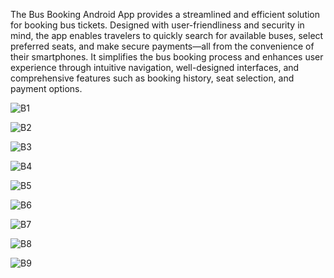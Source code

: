 The Bus Booking Android App provides a streamlined and efficient solution for booking bus tickets. 
Designed with user-friendliness and security in mind, the app enables travelers to quickly search for available buses,
select preferred seats, and make secure payments—all from the convenience of their smartphones.
It simplifies the bus booking process and enhances user experience through intuitive navigation,
well-designed interfaces, and comprehensive features such as booking history, seat selection, and payment options.

![B1](https://github.com/user-attachments/assets/54892a6c-84d8-4d8c-9b8e-8e78e451567f)

![B2](https://github.com/user-attachments/assets/6d1bd9d6-f1ad-494b-bc88-67fef295cb2f)

![B3](https://github.com/user-attachments/assets/5fc02911-fdbe-4b6f-b0d1-4e85fd0f6dc5)

![B4](https://github.com/user-attachments/assets/b8b3ba82-8549-45ff-916a-ab80755ae6db)

![B5](https://github.com/user-attachments/assets/09e1fd8d-69b8-4322-be7d-cd59140270d5)

![B6](https://github.com/user-attachments/assets/33e6e7cf-15ba-4ef7-b735-1073c7740b87)

![B7](https://github.com/user-attachments/assets/ed1f9810-d1a3-442e-80fd-671f60e5d077)

![B8](https://github.com/user-attachments/assets/926c9519-bb3f-4fb9-874d-fcc56fd09940)

![B9](https://github.com/user-attachments/assets/1ac36c6b-bab1-4c89-a40c-28d1c7ba321a)
